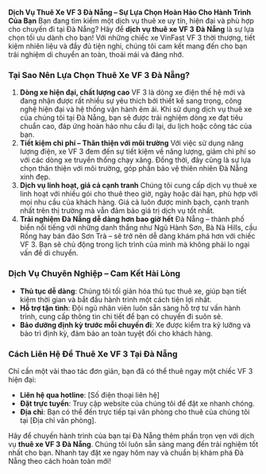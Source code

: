 **Dịch Vụ Thuê Xe VF 3 Đà Nẵng – Sự Lựa Chọn Hoàn Hảo Cho Hành Trình Của Bạn**
Bạn đang tìm kiếm một dịch vụ thuê xe uy tín, hiện đại và phù hợp cho chuyến đi tại Đà Nẵng? Hãy để **dịch vụ thuê xe VF 3 Đà Nẵng** là sự lựa chọn tối ưu dành cho bạn! Với những chiếc xe VinFast VF 3 thời thượng, tiết kiệm nhiên liệu và đầy đủ tiện nghi, chúng tôi cam kết mang đến cho bạn trải nghiệm di chuyển an toàn, thoải mái và đáng nhớ.
### **Tại Sao Nên Lựa Chọn Thuê Xe VF 3 Đà Nẵng?**
1. **Dòng xe hiện đại, chất lượng cao**
VF 3 là dòng xe điện thế hệ mới và đang nhận được rất nhiều sự yêu thích bởi thiết kế sang trọng, công nghệ hiện đại và hệ thống vận hành êm ái. Khi sử dụng dịch vụ thuê xe của chúng tôi tại Đà Nẵng, bạn sẽ được trải nghiệm dòng xe đạt tiêu chuẩn cao, đáp ứng hoàn hảo nhu cầu đi lại, du lịch hoặc công tác của bạn.
2. **Tiết kiệm chi phí – Thân thiện với môi trường**
Với việc sử dụng năng lượng điện, xe VF 3 đem đến sự tiết kiệm về năng lượng, giảm chi phí so với các dòng xe truyền thống chạy xăng. Đồng thời, đây cũng là sự lựa chọn thân thiện với môi trường, góp phần bảo vệ thiên nhiên Đà Nẵng xinh đẹp.
3. **Dịch vụ linh hoạt, giá cả cạnh tranh**
Chúng tôi cung cấp dịch vụ thuê xe linh hoạt với nhiều gói cho thuê theo giờ, ngày hoặc dài hạn, phù hợp với mọi nhu cầu của khách hàng. Giá cả luôn được minh bạch, cạnh tranh nhất trên thị trường mà vẫn đảm bảo giá trị dịch vụ tốt nhất.
4. **Trải nghiệm Đà Nẵng dễ dàng hơn bao giờ hết**
Đà Nẵng – thành phố biển nổi tiếng với những danh thắng như Ngũ Hành Sơn, Bà Nà Hills, cầu Rồng hay bán đảo Sơn Trà – sẽ trở nên dễ dàng khám phá hơn với chiếc VF 3. Bạn sẽ chủ động trong lịch trình của mình mà không phải lo ngại vấn đề di chuyển.

### **Dịch Vụ Chuyên Nghiệp – Cam Kết Hài Lòng**
- **Thủ tục dễ dàng**: Chúng tôi tối giản hóa thủ tục thuê xe, giúp bạn tiết kiệm thời gian và bắt đầu hành trình một cách tiện lợi nhất.
- **Hỗ trợ tận tình**: Đội ngũ nhân viên luôn sẵn sàng hỗ trợ tư vấn hành trình, cung cấp thông tin chi tiết để bạn có chuyến đi suôn sẻ.
- **Bảo dưỡng định kỳ trước mỗi chuyến đi**: Xe được kiểm tra kỹ lưỡng và bảo trì định kỳ, đảm bảo an toàn tuyệt đối cho khách hàng.

### **Cách Liên Hệ Để Thuê Xe VF 3 Tại Đà Nẵng**
Chỉ cần một vài thao tác đơn giản, bạn đã có thể thuê ngay một chiếc VF 3 hiện đại:
- **Liên hệ qua hotline**: [Số điện thoại liên hệ]
- **Đặt trực tuyến**: Truy cập website của chúng tôi để đặt xe nhanh chóng.
- **Địa chỉ**: Bạn có thể đến trực tiếp tại văn phòng cho thuê của chúng tôi tại [Địa chỉ văn phòng].

Hãy để chuyến hành trình của bạn tại Đà Nẵng thêm phần trọn vẹn với dịch vụ **thuê xe VF 3 Đà Nẵng**. Chúng tôi luôn sẵn sàng mang đến trải nghiệm tốt nhất cho bạn. Nhanh tay đặt xe ngay hôm nay và chuẩn bị khám phá Đà Nẵng theo cách hoàn toàn mới!
